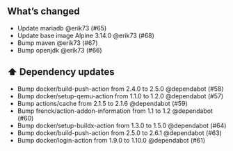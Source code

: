 ## What’s changed

- Update mariadb @erik73 (#65)
- Update base image Alpine 3.14.0 @erik73 (#68)
- Bump maven @erik73 (#67)
- Bump openjdk @erik73 (#66)

## ⬆️ Dependency updates

- Bump docker/build-push-action from 2.4.0 to 2.5.0 @dependabot (#58)
- Bump docker/setup-qemu-action from 1.1.0 to 1.2.0 @dependabot (#57)
- Bump actions/cache from 2.1.5 to 2.1.6 @dependabot (#59)
- Bump frenck/action-addon-information from 1.1 to 1.2 @dependabot (#60)
- Bump docker/setup-buildx-action from 1.3.0 to 1.5.0 @dependabot (#64)
- Bump docker/build-push-action from 2.5.0 to 2.6.1 @dependabot (#63)
- Bump docker/login-action from 1.9.0 to 1.10.0 @dependabot (#61)